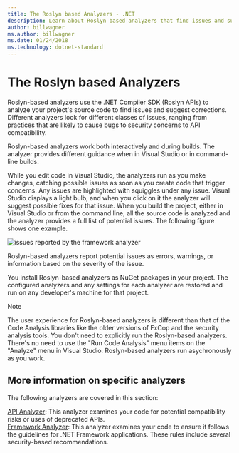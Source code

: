 ```yaml
---
title: The Roslyn based Analyzers - .NET
description: Learn about Roslyn based analyzers that find issues and suggest fixes for those issues.
author: billwagner
ms.author: billwagner
ms.date: 01/24/2018
ms.technology: dotnet-standard
---
```

# The Roslyn based Analyzers

Roslyn-based analyzers use the .NET Compiler SDK (Roslyn APIs) to analyze your project's source code to find issues and suggest corrections. Different analyzers look for different classes of issues, ranging from practices that are likely to cause bugs to security concerns to API compatibility.

Roslyn-based analyzers work both interactively and during builds. The analyzer provides different guidance when in Visual Studio or in command-line builds.

While you edit code in Visual Studio, the analyzers run as you make changes, catching possible issues as soon as you create code that trigger concerns. Any issues are highlighted with squiggles under any issue. Visual Studio displays a light bulb, and when you click on it the analyzer will suggest possible fixes for that issue. When you build the project, either in Visual Studio or from the command line, all the source code is analyzed and the analyzer provides a full list of potential issues. The following figure shows one example.

![issues reported by the framework analyzer](./media/framework-analyzers-2.png)

Roslyn-based analyzers report potential issues as errors, warnings, or information based on the severity of the issue.

You install Roslyn-based analyzers as NuGet packages in your project. The configured analyzers and any settings for each analyzer are restored and run on any developer's machine for that project.

> [!NOTE]
> The user experience for Roslyn-based analyzers is different than that of the Code Analysis libraries like the older versions of FxCop and the security analysis tools.  You don't need to explicitly run the Roslyn-based analyzers. There's no need to use the "Run Code Analysis" menu items on the "Analyze" menu in Visual Studio. Roslyn-based analyzers run asychronously as you work. 

## More information on specific analyzers

The following analyzers are covered in this section:

[API Analyzer](api-analyzer.md): This analyzer examines your code for potential compatibility risks or uses of deprecated APIs.    
[Framework Analyzer](framework-analyzer.md): This analyzer examines your code to ensure it follows the guidelines for .NET Framework applications. These rules include several security-based recommendations.

